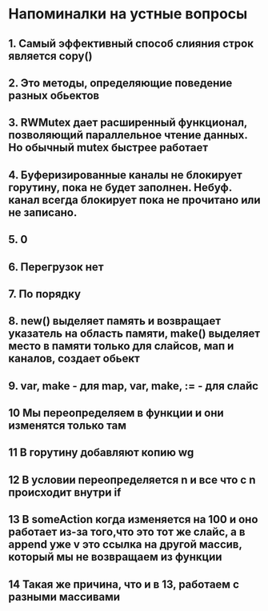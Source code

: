 # Напоминалки на устные вопросы
## 1. Самый эффективный способ слияния строк является copy()
## 2. Это методы, определяющие поведение разных обьектов
## 3. RWMutex дает расширенный функционал, позволяющий параллельное чтение данных. Но обычный mutex быстрее работает
## 4. Буферизированные каналы не блокирует горутину, пока не будет заполнен. Небуф. канал всегда блокирует пока не прочитано или не записано.
## 5. 0
## 6. Перегрузок нет
## 7. По порядку
## 8. new() выделяет память и возвращает указатель на область памяти, make() выделяет место в памяти только для слайсов, мап и каналов, создает обьект
## 9. var, make - для map, var, make, := - для слайс
## 10 Мы переопределяем в функции и они изменятся только там
## 11 В горутину добавляют копию wg
## 12 В условии переопределяется n и все что с n происходит внутри if
## 13 В someAction когда изменяется на 100 и оно работает из-за того,что это тот же слайс, а в append уже v это ссылка на другой массив, который мы не возвращаем из функции
## 14 Такая же причина, что и в 13, работаем с разными массивами
